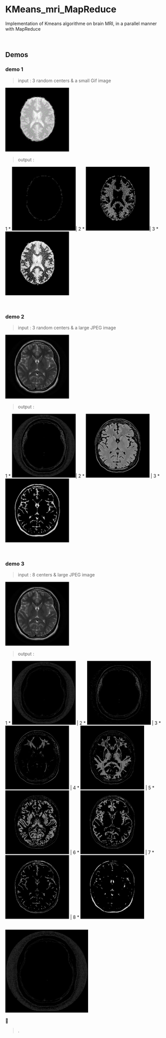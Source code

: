 # KMeans_mri_MapReduce
Implementation of Kmeans algorithme on brain MRI, in a parallel manner with MapReduce

<br/>

## Demos


### demo 1

> input :  3 random centers & a small Gif image

<img src="./HDFS_Root_Files/input3/brain_mri.gif" width="200" />

> output  : 

1 * <img src="./HDFS_Root_Files/output3_GIF_IMG/image_cluster_1.gif" width="200" />|  2 *  <img src="./HDFS_Root_Files/output3_GIF_IMG/image_cluster_2.gif" width="200" />|  3 *  <img src="./HDFS_Root_Files/output3_GIF_IMG/image_cluster_3.gif" width="200" />


<br/>

### demo 2

> input : 3 random centers & a large JPEG image

<img src="./HDFS_Root_Files/input3/brain.jpeg" width="200" />

> output  : 

1 * <img src="./HDFS_Root_Files/output3_JPEG_IMG/image_cluster_1.jpeg" width="200" />|  2 *  <img src="./HDFS_Root_Files/output3_JPEG_IMG/image_cluster_2.jpeg" width="200" /> | 3 *  <img src="./HDFS_Root_Files/output3_JPEG_IMG/image_cluster_3.jpeg" width="200" />


<br/>

### demo 3

> input : 8 centers & large JPEG image

<img src="./HDFS_Root_Files/input4/brain.jpeg" width="200" />

> output : 

 1 * <img src="./HDFS_Root_Files/output4/image_cluster_1.jpeg" width="200" /> | 2 *  <img src="./HDFS_Root_Files/output4/image_cluster_2.jpeg" width="200" /> | 3 *  <img src="./HDFS_Root_Files/output4/image_cluster_3.jpeg" width="200" /> | 4 *   <img src="./HDFS_Root_Files/output4/image_cluster_4.jpeg" width="200" /> | 5 *   <img src="./HDFS_Root_Files/output4/image_cluster_5.jpeg" width="200" /> | 6 *   <img src="./HDFS_Root_Files/output4/image_cluster_6.jpeg" width="200" /> | 7 *   <img src="./HDFS_Root_Files/output4/image_cluster_7.jpeg" width="200" /> | 8 *   <img src="./HDFS_Root_Files/output4/image_cluster_8.jpeg" width="200" />
 


<br/>

<img src="./animated.gif" width="260" />

🤔

> .

